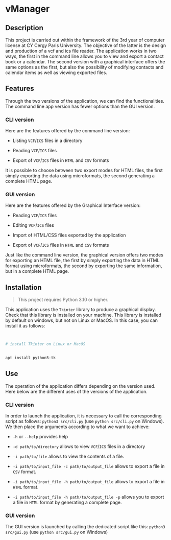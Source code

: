 # vManager

## Description

This project is carried out within the framework of the 3rd year of computer license at CY Cergy Paris University. The objective of the latter is the design and production of a vcf and ics file reader. The application works in two ways, the first in the command line allows you to view and export a contact book or a calendar. The second version with a graphical interface offers the same options as the first, but also the possibility of modifying contacts and calendar items as well as viewing exported files.

## Features

Through the two versions of the application, we can find the functionalities. The command line app version has fewer options than the GUI version.

### CLI version

Here are the features offered by the command line version:

- Listing `VCF`/`ICS` files in a directory

- Reading `VCF`/`ICS` files

- Export of `VCF`/`ICS` files in `HTML` and `CSV` formats

It is possible to choose between two export modes for HTML files, the first simply exporting the data using microformats, the second generating a complete HTML page.

### GUI version

Here are the features offered by the Graphical Interface version:

- Reading `VCF`/`ICS` files

- Editing `VCF`/`ICS` files

- Import of HTML/CSS files exported by the application

- Export of `VCF`/`ICS` files in `HTML` and `CSV` formats

Just like the command line version, the graphical version offers two modes for exporting an HTML file, the first by simply exporting the data in HTML format using microformats, the second by exporting the same information, but in a complete HTML page.

## Installation

> This project requires Python 3.10 or higher.

This application uses the `Tkinter` library to produce a graphical display. Check that this library is installed on your machine. This library is installed by default on windows, but not on Linux or MacOS. In this case, you can install it as follows:

```sh


# install Tkinter on Linux or MacOS


apt install python3-tk


```

## Use

The operation of the application differs depending on the version used. Here below are the different uses of the versions of the application.

### CLI version

In order to launch the application, it is necessary to call the corresponding script as follows: `python3 src/cli.py` (use `python src/cli.py` on Windows). We then place the arguments according to what we want to achieve:

- `-h` or `--help` provides help

- `-d path/to/directory` allows to view `VCF`/`ICS` files in a directory

- `-i path/to/file` allows to view the contents of a file.

- `-i path/to/input_file -c path/to/output_file` allows to export a file in `CSV` format.

- `-i path/to/input_file -h path/to/output_file` allows to export a file in `HTML` format.

- `-i path/to/input_file -h path/to/output_file -p` allows you to export a file in `HTML` format by generating a complete page.

### GUI version

The GUI version is launched by calling the dedicated script like this: `python3 src/gui.py` (use `python src/gui.py` on Windows)
